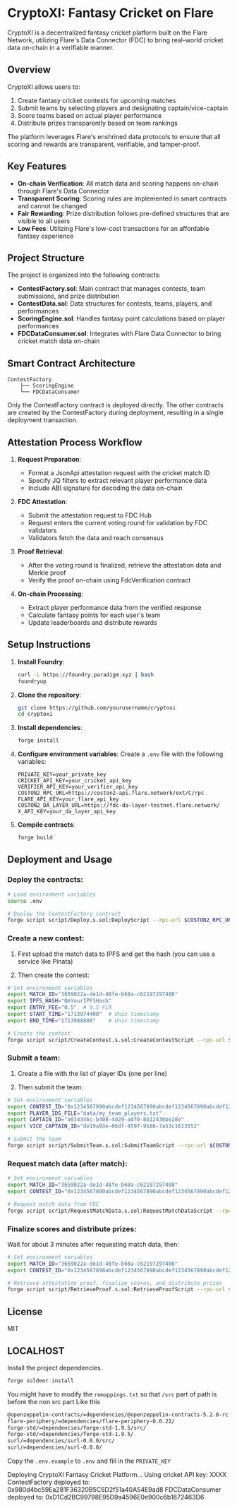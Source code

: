 # CryptoXI: Fantasy Cricket on Flare

CryptoXI is a decentralized fantasy cricket platform built on the Flare Network, utilizing Flare's Data Connector (FDC) to bring real-world cricket data on-chain in a verifiable manner.

## Overview

CryptoXI allows users to:

1. Create fantasy cricket contests for upcoming matches
2. Submit teams by selecting players and designating captain/vice-captain
3. Score teams based on actual player performance
4. Distribute prizes transparently based on team rankings

The platform leverages Flare's enshrined data protocols to ensure that all scoring and rewards are transparent, verifiable, and tamper-proof.

## Key Features

- **On-chain Verification**: All match data and scoring happens on-chain through Flare's Data Connector
- **Transparent Scoring**: Scoring rules are implemented in smart contracts and cannot be changed
- **Fair Rewarding**: Prize distribution follows pre-defined structures that are visible to all users
- **Low Fees**: Utilizing Flare's low-cost transactions for an affordable fantasy experience

## Project Structure

The project is organized into the following contracts:

- **ContestFactory.sol**: Main contract that manages contests, team submissions, and prize distribution
- **ContestData.sol**: Data structures for contests, teams, players, and performances
- **ScoringEngine.sol**: Handles fantasy point calculations based on player performances
- **FDCDataConsumer.sol**: Integrates with Flare Data Connector to bring cricket match data on-chain

## Smart Contract Architecture

```
ContestFactory
    ├── ScoringEngine
    └── FDCDataConsumer
```

Only the ContestFactory contract is deployed directly. The other contracts are created by the ContestFactory during deployment, resulting in a single deployment transaction.

## Attestation Process Workflow

1. **Request Preparation**:
   - Format a JsonApi attestation request with the cricket match ID
   - Specify JQ filters to extract relevant player performance data
   - Include ABI signature for decoding the data on-chain

2. **FDC Attestation**:
   - Submit the attestation request to FDC Hub
   - Request enters the current voting round for validation by FDC validators
   - Validators fetch the data and reach consensus

3. **Proof Retrieval**:
   - After the voting round is finalized, retrieve the attestation data and Merkle proof
   - Verify the proof on-chain using FdcVerification contract

4. **On-chain Processing**:
   - Extract player performance data from the verified response
   - Calculate fantasy points for each user's team
   - Update leaderboards and distribute rewards

## Setup Instructions

1. **Install Foundry**:
   ```bash
   curl -L https://foundry.paradigm.xyz | bash
   foundryup
   ```

2. **Clone the repository**:
   ```bash
   git clone https://github.com/yourusername/cryptoxi
   cd cryptoxi
   ```

3. **Install dependencies**:
   ```bash
   forge install
   ```

4. **Configure environment variables**:
   Create a `.env` file with the following variables:
   ```
   PRIVATE_KEY=your_private_key
   CRICKET_API_KEY=your_cricket_api_key
   VERIFIER_API_KEY=your_verifier_api_key
   COSTON2_RPC_URL=https://coston2-api.flare.network/ext/C/rpc
   FLARE_API_KEY=your_flare_api_key
   COSTON2_DA_LAYER_URL=https://fdc-da-layer-testnet.flare.network/
   X_API_KEY=your_da_layer_api_key
   ```

5. **Compile contracts**:
   ```bash
   forge build
   ```

## Deployment and Usage

### Deploy the contracts:

```bash
# Load environment variables
source .env

# Deploy the ContestFactory contract
forge script script/Deploy.s.sol:DeployScript --rpc-url $COSTON2_RPC_URL --private-key $PRIVATE_KEY --broadcast
```

### Create a new contest:

1. First upload the match data to IPFS and get the hash (you can use a service like Pinata)

2. Then create the contest:
```bash
# Set environment variables
export MATCH_ID="3659022a-de1d-48fe-b68a-c62197297408"
export IPFS_HASH="QmYourIPFSHash"
export ENTRY_FEE="0.5"  # 0.5 FLR
export START_TIME="1713974400"  # Unix timestamp
export END_TIME="1713988800"    # Unix timestamp

# Create the contest
forge script script/CreateContest.s.sol:CreateContestScript --rpc-url $COSTON2_RPC_URL --private-key $PRIVATE_KEY --broadcast
```

### Submit a team:

1. Create a file with the list of player IDs (one per line)

2. Then submit the team:
```bash
# Set environment variables
export CONTEST_ID="0x1234567890abcdef1234567890abcdef1234567890abcdef1234567890abcdef"
export PLAYER_IDS_FILE="data/my_team_players.txt"
export CAPTAIN_ID="a034346c-b408-4d29-a0f0-8b12430be28e"
export VICE_CAPTAIN_ID="de19a93e-06df-4597-9186-7a53c1613552"

# Submit the team
forge script script/SubmitTeam.s.sol:SubmitTeamScript --rpc-url $COSTON2_RPC_URL --private-key $PRIVATE_KEY --broadcast
```

### Request match data (after match):

```bash
# Set environment variables
export MATCH_ID="3659022a-de1d-48fe-b68a-c62197297408"
export CONTEST_ID="0x1234567890abcdef1234567890abcdef1234567890abcdef1234567890abcdef"

# Request match data from FDC
forge script script/RequestMatchData.s.sol:RequestMatchDataScript --rpc-url $COSTON2_RPC_URL --private-key $PRIVATE_KEY --broadcast --ffi
```

### Finalize scores and distribute prizes:

Wait for about 3 minutes after requesting match data, then:

```bash
# Set environment variables
export MATCH_ID="3659022a-de1d-48fe-b68a-c62197297408"
export CONTEST_ID="0x1234567890abcdef1234567890abcdef1234567890abcdef1234567890abcdef"

# Retrieve attestation proof, finalize scores, and distribute prizes
forge script script/RetrieveProof.s.sol:RetrieveProofScript --rpc-url $COSTON2_RPC_URL --private-key $PRIVATE_KEY --broadcast --ffi
```

## License

MIT

## LOCALHOST

Install the project dependencies.

```bash
forge soldeer install
```

You might have to modify the `remappings.txt` so that `/src` part of path is before the non src part
Like this

```bash
@openzeppelin-contracts/=dependencies/@openzeppelin-contracts-5.2.0-rc.1/
flare-periphery/=dependencies/flare-periphery-0.0.22/
forge-std/=dependencies/forge-std-1.9.5/src/
forge-std/=dependencies/forge-std-1.9.5/
surl/=dependencies/surl-0.0.0/src/
surl/=dependencies/surl-0.0.0/
```

Copy the `.env.example` to `.env` and fill in the `PRIVATE_KEY`


Deploying CryptoXI Fantasy Cricket Platform...
  Using cricket API key: XXXX
  ContestFactory deployed to: 0x980d4bc59Ea281F36320B5C5D2f51a40A54E9ad8
  FDCDataConsumer deployed to: 0xD1Cd2BC99798E95D9a4596E0e900c6b1872463D6

